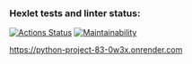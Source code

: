 ### Hexlet tests and linter status:
[![Actions Status](https://github.com/Anton-95/python-project-83/actions/workflows/hexlet-check.yml/badge.svg)](https://github.com/Anton-95/python-project-83/actions)
[![Maintainability](https://api.codeclimate.com/v1/badges/97db1b9d705eaba82e6c/maintainability)](https://codeclimate.com/github/Anton-95/python-project-83/maintainability)

https://python-project-83-0w3x.onrender.com
